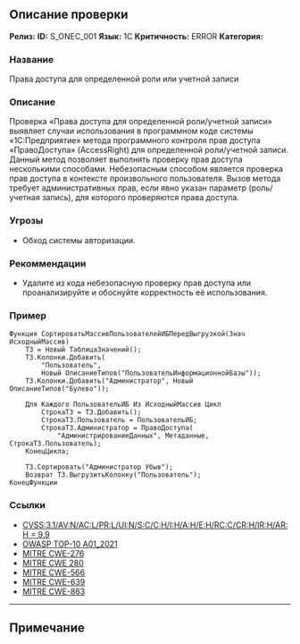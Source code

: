 ## Описание проверки
**Релиз:**
**ID:** S_ONEC_001
**Язык:** 1С
**Критичность:** ERROR
**Категория:** 

### Название 
Права доступа для определенной роли или учетной записи
### Описание 
Проверка «Права доступа для определенной роли/учетной записи» выявляет случаи использования в программном коде системы «1С:Предприятие» метода программного контроля прав доступа «ПравоДоступа» (AccessRight) для определенной роли/учетной записи. Данный метод позволяет выполнять проверку прав доступа несколькими способами. Небезопасным способом является проверка прав доступа в контексте произвольного пользователя. Вызов метода требует административных прав, если явно указан параметр (роль/учетная запись), для которого проверяются права доступа.

### Угрозы 
- Обход системы авторизации.
### Рекоммендации 
- Удалите из кода небезопасную проверку прав доступа или проанализируйте и обоснуйте корректность её использования.
### Пример 
``` 
Функция СортироватьМассивПользователейИБПередВыгрузкой(Знач ИсходныйМассив)
	ТЗ = Новый ТаблицаЗначений();
	ТЗ.Колонки.Добавить(
		"Пользователь",
		Новый ОписаниеТипов("ПользовательИнформационнойБазы"));
	ТЗ.Колонки.Добавить("Администратор", Новый ОписаниеТипов("Булево"));

	Для Каждого ПользовательИБ Из ИсходныйМассив Цикл
		СтрокаТЗ = ТЗ.Добавить();
		СтрокаТЗ.Пользователь = ПользовательИБ;
		СтрокаТЗ.Администратор = ПравоДоступа(
			"АдминистрированиеДанных", Метаданные, СтрокаТЗ.Пользователь);
	КонецЦикла;

	ТЗ.Сортировать("Администратор Убыв");
	Возврат ТЗ.ВыгрузитьКолонку("Пользователь");
КонецФункции
``` 
### Ссылки
- [CVSS:3.1/AV:N/AC:L/PR:L/UI:N/S:C/C:H/I:H/A:H/E:H/RC:C/CR:H/IR:H/AR:H = 9.9](https://www.first.org/cvss/calculator/3.1#CVSS:3.1/AV:N/AC:L/PR:L/UI:N/S:C/C:H/I:H/A:H/E:H/RC:C/CR:H/IR:H/AR:H)
- [OWASP TOP-10 A01_2021](https://owasp.org/Top10/A01_2021-Broken_Access_Control/)
- [MITRE CWE-276](https://cwe.mitre.org/data/definitions/276.html)
- [MITRE CWE 280](https://cwe.mitre.org/data/definitions/280.html)
- [MITRE CWE-566](https://cwe.mitre.org/data/definitions/566.html)
- [MITRE CWE-639](https://cwe.mitre.org/data/definitions/639.html)
- [MITRE CWE-863](https://cwe.mitre.org/data/definitions/863.html)

---
## Примечание
